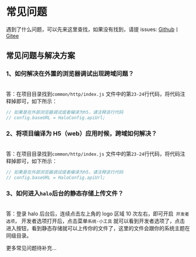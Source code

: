 # 常见问题

遇到了什么问题，可以先来这里查找，如果没有找到，请提 issues:
[Github](https://github.com/ialley-workshop-open/uni-halo/issues)丨
[Gitee](https://gitee.com/ialley-workshop-open/uni-halo/issues)

## 常见问题与解决方案

### **1、如何解决在外置的浏览器调试出现跨域问题？**

<br/>答：在项目目录找到`common/http/index.js` 文件中的第`23-24`行代码，将代码注释掉即可，如下所示：

```javascript
// 如果是在外部浏览器调试或者编译为h5，请注释该行代码
// config.baseURL = HaloConfig.apiUrl;
```

### **2、将项目编译为 H5（web）应用时候，跨域如何解决？**

<br/>答：在项目目录找到`common/http/index.js` 文件中的第`23-24`行代码，将代码注释掉即可，如下所示：

```javascript
// 如果是在外部浏览器调试或者编译为h5，请注释该行代码
// config.baseURL = HaloConfig.apiUrl;
```

### **3、如何进入`halo`后台的静态存储上传文件？**

<br/>答：登录 halo 后台后，连续点击左上角的 logo 区域 10 次左右，即可开启` 开发者选项`， 开发者选项打开后，点击菜单`系统-小工具` 就可以看到开发者选项了，点击进入按钮，看到静态存储就可以上传你的文件了，这里的文件会跟你的系统主题在同级目录。

更多常见问题待补充...
